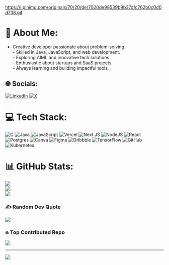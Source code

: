 https://i.pinimg.com/originals/70/20/de/7020de98539b9b37dfc762b0c0d0d738.gif



# 💫 About Me:
- Creative developer passionate about problem-solving.  <br>- Skilled in Java, JavaScript, and web development.  <br>- Exploring AIML and innovative tech solutions.  <br>- Enthusiastic about startups and SaaS projects.  <br>- Always learning and building impactful tools.  


## 🌐 Socials:
[![LinkedIn](https://img.shields.io/badge/LinkedIn-%230077B5.svg?logo=linkedin&logoColor=white)](https://linkedin.com/in/https://www.linkedin.com/in/ameen-ansari-ba7273276/) [![X](https://img.shields.io/badge/X-black.svg?logo=X&logoColor=white)](https://x.com/https://x.com/theKidwithin) 

# 💻 Tech Stack:
![C](https://img.shields.io/badge/c-%2300599C.svg?style=flat&logo=c&logoColor=white) ![Java](https://img.shields.io/badge/java-%23ED8B00.svg?style=flat&logo=openjdk&logoColor=white) ![JavaScript](https://img.shields.io/badge/javascript-%23323330.svg?style=flat&logo=javascript&logoColor=%23F7DF1E) ![Vercel](https://img.shields.io/badge/vercel-%23000000.svg?style=flat&logo=vercel&logoColor=white) ![Next JS](https://img.shields.io/badge/Next-black?style=flat&logo=next.js&logoColor=white) ![NodeJS](https://img.shields.io/badge/node.js-6DA55F?style=flat&logo=node.js&logoColor=white) ![React](https://img.shields.io/badge/react-%2320232a.svg?style=flat&logo=react&logoColor=%2361DAFB) ![Postgres](https://img.shields.io/badge/postgres-%23316192.svg?style=flat&logo=postgresql&logoColor=white) ![Canva](https://img.shields.io/badge/Canva-%2300C4CC.svg?style=flat&logo=Canva&logoColor=white) ![Figma](https://img.shields.io/badge/figma-%23F24E1E.svg?style=flat&logo=figma&logoColor=white) ![Dribbble](https://img.shields.io/badge/Dribbble-EA4C89?style=flat&logo=dribbble&logoColor=white) ![TensorFlow](https://img.shields.io/badge/TensorFlow-%23FF6F00.svg?style=flat&logo=TensorFlow&logoColor=white) ![GitHub](https://img.shields.io/badge/github-%23121011.svg?style=flat&logo=github&logoColor=white) ![Kubernetes](https://img.shields.io/badge/kubernetes-%23326ce5.svg?style=flat&logo=kubernetes&logoColor=white)
# 📊 GitHub Stats:
![](https://github-readme-stats.vercel.app/api?username=DreamScopee&theme=dark&hide_border=true&include_all_commits=true&count_private=false)<br/>
![](https://github-readme-streak-stats.herokuapp.com/?user=DreamScopee&theme=dark&hide_border=true)<br/>
![](https://github-readme-stats.vercel.app/api/top-langs/?username=DreamScopee&theme=dark&hide_border=true&include_all_commits=true&count_private=false&layout=compact)

### ✍️ Random Dev Quote
![](https://quotes-github-readme.vercel.app/api?type=horizontal&theme=tokyonight)

### 🔝 Top Contributed Repo
![](https://github-contributor-stats.vercel.app/api?username=DreamScopee&limit=5&theme=dark&combine_all_yearly_contributions=true)

---
[![](https://visitcount.itsvg.in/api?id=DreamScopee&icon=2&color=0)](https://visitcount.itsvg.in)

<!-- Proudly created with GPRM ( https://gprm.itsvg.in ) -->
